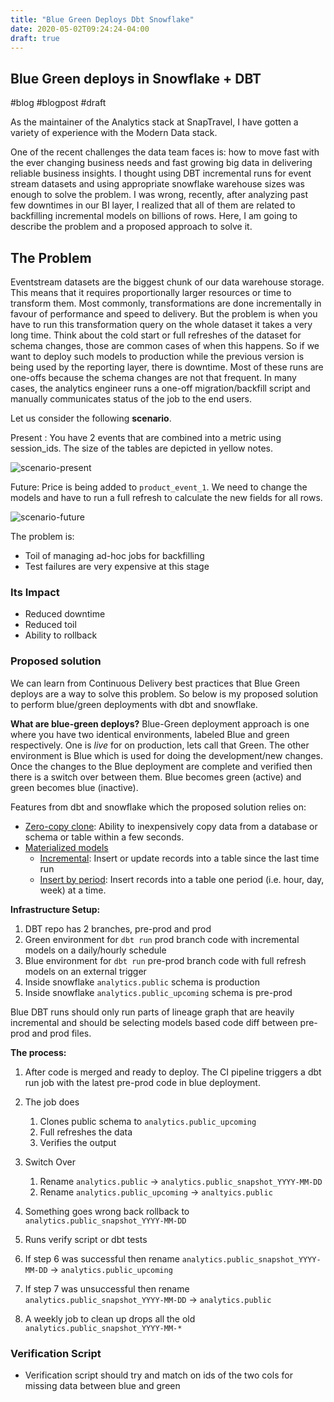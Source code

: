 ```yaml
---
title: "Blue Green Deploys Dbt Snowflake"
date: 2020-05-02T09:24:24-04:00
draft: true
---
```


## Blue Green deploys in Snowflake + DBT

 #blog #blogpost #draft

As the maintainer of the Analytics stack at SnapTravel, I have gotten a variety of experience with the Modern Data stack.

One of the recent challenges the data team faces is: how to move fast with the ever changing business needs and fast growing big data in delivering reliable business insights. I thought using DBT incremental runs for event stream datasets and using appropriate snowflake warehouse sizes was enough to solve the problem. I was wrong, recently, after analyzing past few downtimes in our BI layer, I realized that all of them are related to backfilling  incremental models on billions of rows. Here, I am going to describe the problem and a proposed approach to solve it.

## The Problem

Eventstream datasets are the biggest chunk of our data warehouse storage. This means that it requires proportionally larger resources or time to transform them. Most commonly, transformations are done incrementally in favour of performance and speed to delivery. But the problem is when you have to run this transformation query on the whole dataset it takes a very long time. Think about the cold start or full refreshes of the dataset for schema changes, those are common cases of when this happens.  So if we want to deploy such models to production while the previous version is being used by the reporting layer, there is downtime. Most of these runs are one-offs because the schema changes are not that frequent. In many cases, the analytics engineer runs a one-off migration/backfill script and manually  communicates status of the job to the end users.

Let us consider the following **scenario**.

Present : You have 2 events that are combined into a metric using session_ids. The size of the tables are depicted in yellow notes.

![scenario-present](https://p91.f3.n0.cdn.getcloudapp.com/items/eDu6Rnop/Image%202020-05-02%20at%209.32.13%20AM.png)

Future: Price is being added to `product_event_1`. We need to change the models and have to run a full refresh to calculate the new fields for all rows.

![scenario-future](https://p91.f3.n0.cdn.getcloudapp.com/items/xQuW6OvW/Image%202020-05-02%20at%209.34.04%20AM.png)

The problem is:

* Toil of managing ad-hoc  jobs for backfilling
* Test failures are very expensive at this stage

### Its Impact

* Reduced downtime
* Reduced toil
* Ability to rollback

### Proposed solution

We can learn from Continuous Delivery best practices that Blue Green deploys are a way to solve this problem. So below is my proposed solution to perform blue/green deployments with dbt and snowflake.

**What are blue-green deploys?**
Blue-Green deployment approach is one where you have two identical environments, labeled Blue and green respectively. One is *live* for on production, lets call that Green. The other environment is Blue which is used for doing the development/new changes. Once the changes to the Blue deployment are complete and verified then there is a switch over between them. Blue becomes green (active) and green becomes blue (inactive).

Features from dbt and snowflake which the proposed solution relies on:

* [Zero-copy clone](https://www.youtube.com/watch?v=yQIMmXg7Seg): Ability to inexpensively copy data from a database or schema or table within a few seconds.
* [Materialized models](https://docs.getdbt.com/docs/building-a-dbt-project/building-models/materializations/)
  * [Incremental](https://docs.getdbt.com/docs/building-a-dbt-project/building-models/materializations/#incremental): Insert or update records into a table since the last time run
  * [Insert by period](https://github.com/fishtown-analytics/dbt-utils#insert_by_period-source): Insert records into a table one period (i.e. hour, day, week) at a time.

**Infrastructure Setup:**

1. DBT repo has 2 branches, pre-prod and prod
2. Green environment for `dbt run` prod branch code with incremental models on a daily/hourly schedule
3. Blue environment for `dbt run` pre-prod branch code with full refresh models on an external trigger
4. Inside snowflake `analytics.public` schema is production
5. Inside snowflake `analytics.public_upcoming` schema is pre-prod

Blue DBT runs should only run parts of lineage graph that are heavily incremental and should be selecting models based code diff between pre-prod and prod files.

**The process:**

1. After code is merged and ready to deploy. The CI pipeline triggers a dbt run job with the latest pre-prod code in blue deployment.
2. The job does
   1. Clones public schema to `analytics.public_upcoming`
   2. Full refreshes the data
   3. Verifies the output
3. Switch Over
   1. Rename `analytics.public` -> `analytics.public_snapshot_YYYY-MM-DD`
   2. Rename `analytics.public_upcoming` -> `analtyics.public`

4. Something goes wrong back rollback to `analytics.public_snapshot_YYYY-MM-DD`

5. Runs verify script or dbt tests

6. If step 6 was successful then rename  `analytics.public_snapshot_YYYY-MM-DD` -> `analytics.public_upcoming`

7. If step 7 was unsuccessful then rename `analytics.public_snapshot_YYYY-MM-DD` -> `analytics.public`

8. A weekly job to clean up drops all the old `analytics.public_snapshot_YYYY-MM-*`

### Verification Script

* Verification script should try and match on ids of the two cols for missing data between blue and green
